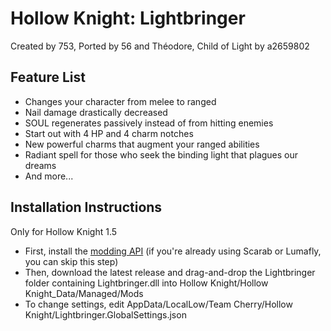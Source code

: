 # Hollow Knight: Lightbringer

Created by 753, Ported by 56 and Théodore, Child of Light by a2659802

## Feature List

+ Changes your character from melee to ranged
+ Nail damage drastically decreased
+ SOUL regenerates passively instead of from hitting enemies
+ Start out with 4 HP and 4 charm notches
+ New powerful charms that augment your ranged abilities
+ Radiant spell for those who seek the binding light that plagues our dreams
+ And more...

## Installation Instructions

Only for Hollow Knight 1.5

+ First, install the [modding API](https://github.com/hk-modding/api) (if you're already using Scarab or Lumafly, you can skip this step)
+ Then, download the latest release and drag-and-drop the Lightbringer folder containing Lightbringer.dll into Hollow Knight/Hollow Knight_Data/Managed/Mods
+ To change settings, edit AppData/LocalLow/Team Cherry/Hollow Knight/Lightbringer.GlobalSettings.json

